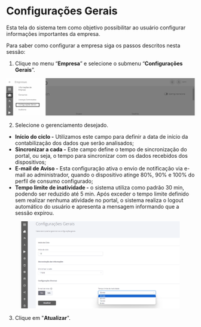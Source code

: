 # Configurações Gerais

Esta tela do sistema tem como objetivo possibilitar ao usuário configurar informações importantes da empresa.

Para saber como configurar a empresa siga os passos descritos nesta sessão:

1. Clique no menu “**Empresa**” e selecione o submenu “**Configurações Gerais**”.

![](<../../.gitbook/assets/0 (9).png>)

2. Selecione o gerenciamento desejado.

* **Início do ciclo -** Utilizamos este campo para definir a data de início da contabilização dos dados que serão analisados;
* **Sincronizar a cada -** Este campo define o tempo de sincronização do portal, ou seja, o tempo para sincronizar com os dados recebidos dos dispositivos;
* **E-mail de Aviso -** Esta configuração ativa o envio de notificação via e-mail ao administrador, quando o dispositivo atinge 80%, 90% e 100% do perfil de consumo configurado;
* **Tempo limite de inatividade -** o sistema utiliza como padrão 30 min, podendo ser reduzido até 5 min. Após exceder o tempo limite definido sem realizar nenhuma atividade no portal, o sistema realiza o logout automático do usuário e  apresenta a mensagem informando que a sessão expirou.

<figure><img src="../../.gitbook/assets/image (76).png" alt=""><figcaption></figcaption></figure>

3. Clique em "**Atualizar**".
